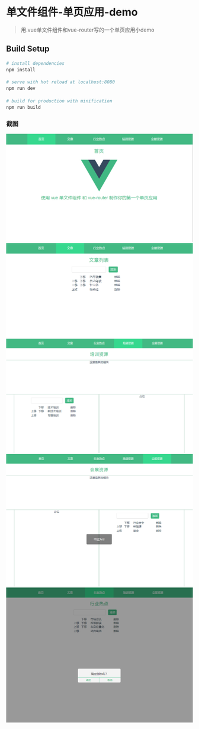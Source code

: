 # 单文件组件-单页应用-demo

> 用.vue单文件组件和vue-router写的一个单页应用小demo

## Build Setup

``` bash
# install dependencies
npm install

# serve with hot reload at localhost:8080
npm run dev

# build for production with minification
npm run build
```

### 截图
![index-page](src/assets/index-page.png)
![article-page](src/assets/article-page.png)
![training-page](src/assets/training-page.png)
![message-dialog](src/assets/message-dialog.png)
![comfirm-dialog](src/assets/comfirm-dialog.png)